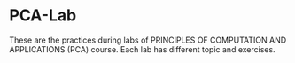 # PCA-Lab
 
These are the practices during labs of PRINCIPLES OF COMPUTATION AND APPLICATIONS (PCA) course. Each lab has different topic and exercises.
